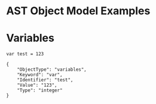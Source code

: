 # AST Object Model Examples



# Variables

```
var test = 123
```

```:json
{
    "ObjectType": "variables",
    "Keyword": "var",
    "Identifier": "test",
    "Value": "123",
    "Type": "integer"
}
```